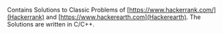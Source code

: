 Contains Solutions to Classic Problems of  [https://www.hackerrank.com/](Hackerrank) and [https://www.hackerearth.com](Hackerearth).
The Solutions are written in C/C++.
